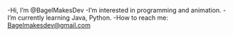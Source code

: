 -Hi, I’m @BagelMakesDev
-I’m interested in programming and animation.
-I’m currently learning Java, Python.
-How to reach me: Bagelmakesdev@gmail.com

<!---
BagelMakesDev/BagelMakesDev is a ✨ special ✨ repository because its `README.md` (this file) appears on your GitHub profile.
You can click the Preview link to take a look at your changes.
--->
